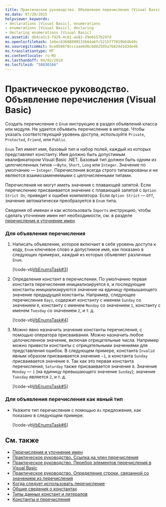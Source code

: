 ```yaml
---
title: Практическое руководство. Объявление перечисления (Visual Basic)
ms.date: 07/20/2015
helpviewer_keywords:
- declarations [Visual Basic], enumerations
- enumerations [Visual Basic], declaring
- declaring enumerations [Visual Basic]
ms.assetid: db4ca1c3-f429-4c81-ae81-29e0157b29fd
ms.openlocfilehash: 1e6ec63688899533b64a6fc5215f77019b64b49c
ms.sourcegitcommit: bce0586f0cccaae6d6cbd625d5a7b824d1d3de4b
ms.translationtype: MT
ms.contentlocale: ru-RU
ms.lasthandoff: 04/02/2019
ms.locfileid: "58830166"
---
```

# <a name="how-to-declare-enumerations-visual-basic"></a>Практическое руководство. Объявление перечисления (Visual Basic)
Создать перечисление с `Enum` инструкцию в раздел объявлений класса или модуля. Не удается объявить перечисление в методе. Чтобы указать соответствующий уровень доступа, используйте `Private`, `Protected`, `Friend`, или `Public`.  
  
 `Enum` Тип имеет имя, базовый тип и набор полей, каждый из которых представляет константу. Имя должно быть допустимым квалификатором Visual Basic .NET. Базовый тип должен быть одним из целочисленных типов —`Byte`, `Short`, `Long` или `Integer`. Значение по умолчанию — `Integer`. Перечисления всегда строго типизированы и не являются взаимозаменяемыми с целочисленными типами.  
  
 Перечисления не могут иметь значения с плавающей запятой. Если перечислению присваивается значение с плавающей запятой с `Option Strict On`, приведет к ошибке компилятора. Если `Option Strict` — `Off`, значение автоматически преобразуется в `Enum` типа.  
  
 Сведения об именах и как использовать `Imports` инструкцию, чтобы сделать уточнение имен нет необходимости, см. в разделе [перечисления и уточнение имен](../../../../visual-basic/programming-guide/language-features/constants-enums/enumerations-and-name-qualification.md).  
  
### <a name="to-declare-an-enumeration"></a>Для объявления перечисления  
  
1.  Написать объявление, которое включает в себя уровень доступа к коду, `Enum` ключевое слово и допустимое имя, как показано в следующих примерах, каждый из которых объявляет различные `Enum`.  
  
     [!code-vb[VbEnumsTask#3](~/samples/snippets/visualbasic/VS_Snippets_VBCSharp/VbEnumsTask/VB/Class2.vb#3)]  
  
2.  Определения констант в перечислении. По умолчанию первая константа перечисления инициализируется `0`, и последующие константы инициализируются значение на единицу превышающего значение предыдущей константы. Например, следующее перечисление `Days`, содержит константу с именем `Sunday` со значением `0`, константу с именем `Monday` со значением `1`, константу с именем `Tuesday` со значением `2`, и т. д.  
  
     [!code-vb[VbEnumsTask#4](~/samples/snippets/visualbasic/VS_Snippets_VBCSharp/VbEnumsTask/VB/Class2.vb#4)]  
  
3.  Можно явно назначить значения константы перечисления, с помощью оператора присваивания. Можно назначить любое целочисленное значение, включая отрицательные числа. Например можно привести константы с отрицательными значениями для представления ошибок. В следующем примере, константа `Invalid` явным образом присваивается значение `–1`, а константа `Sunday` присваивается значение `0`. Так как это первая константа перечисления, `Saturday` также присваивается значение `0`. Значение `Monday` — `1` (на единицу превышающего значение `Sunday`); значение `Tuesday` является `2`, и т. д.  
  
     [!code-vb[VbEnumsTask#5](~/samples/snippets/visualbasic/VS_Snippets_VBCSharp/VbEnumsTask/VB/Class2.vb#5)]  
  
### <a name="to-declare-an-enumeration-as-an-explicit-type"></a>Для объявления перечисления как явный тип  
  
-   Укажите тип перечисления с помощью `As` предложения, как показано в следующем примере.  
  
     [!code-vb[VbEnumsTask#6](~/samples/snippets/visualbasic/VS_Snippets_VBCSharp/VbEnumsTask/VB/Class2.vb#6)]  
  
## <a name="see-also"></a>См. также

- [Перечисления и уточнение имен](../../../../visual-basic/programming-guide/language-features/constants-enums/enumerations-and-name-qualification.md)
- [Практическое руководство. Ссылка на член перечисления](../../../../visual-basic/programming-guide/language-features/constants-enums/how-to-refer-to-an-enumeration-member.md)
- [Практическое руководство. Перебор элементов перечисления в Visual Basic](../../../../visual-basic/programming-guide/language-features/constants-enums/how-to-iterate-through-an-enumeration.md)
- [Практическое руководство. Определение строки, связанной со значением из перечисления](../../../../visual-basic/programming-guide/language-features/constants-enums/how-to-determine-the-string-associated-with-an-enumeration-value.md)
- [Когда следует использовать перечисление](../../../../visual-basic/programming-guide/language-features/constants-enums/when-to-use-an-enumeration.md)
- [Общие сведения о константах](../../../../visual-basic/programming-guide/language-features/constants-enums/constants-overview.md)
- [Типы данных констант и литералов](../../../../visual-basic/programming-guide/language-features/constants-enums/constant-and-literal-data-types.md)
- [Константы и перечисления](../../../../visual-basic/language-reference/constants-and-enumerations.md)
